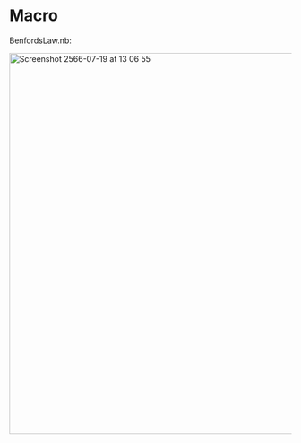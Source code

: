 # Macro

BenfordsLaw.nb:

<img width="680" alt="Screenshot 2566-07-19 at 13 06 55" src="https://github.com/ssdrf/Macro/assets/138875022/683c318f-42d9-4012-a41f-8c0364f028d6"> 
